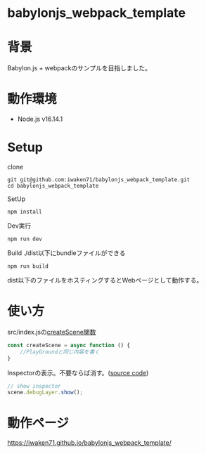 # babylonjs_webpack_template
# 背景
Babylon.js + webpackのサンプルを目指しました。

# 動作環境

- Node.js v16.14.1

# Setup

clone
``` 
git git@github.com:iwaken71/babylonjs_webpack_template.git
cd babylonjs_webpack_template
```

SetUp

```
npm install
```

Dev実行

```
npm run dev
```

Build
./dist以下にbundleファイルができる
```
npm run build
```

dist以下のファイルをホスティングするとWebページとして動作する。

# 使い方

src/index.jsの[createScene関数](https://github.com/iwaken71/babylonjs_webpack_template/blob/70d01c58ff437c1d10187a58b3b992fd0f7b95e7/src/index.js#L10)

```js
const createScene = async function () {
    //PlayGroundと同じ内容を書く
}
```

Inspectorの表示。不要ならば消す。([source code](https://github.com/iwaken71/babylonjs_webpack_template/blob/70d01c58ff437c1d10187a58b3b992fd0f7b95e7/src/index.js#L46))
```js
// show inspector
scene.debugLayer.show(); 
```

# 動作ページ

https://iwaken71.github.io/babylonjs_webpack_template/
